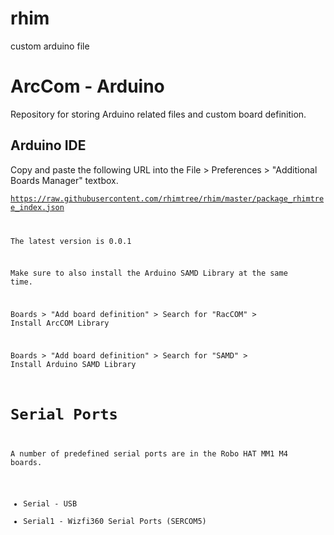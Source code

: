 # rhim
custom arduino file

# ArcCom - Arduino  
Repository for storing Arduino related files and custom board definition.  

## Arduino IDE
Copy and paste the following URL into the File > Preferences > "Additional Boards Manager" textbox.  
<code>
https://raw.githubusercontent.com/rhimtree/rhim/master/package_rhimtree_index.json

The latest version is 0.0.1

Make sure to also install the Arduino SAMD Library at the same time.

Boards > "Add board definition" > Search for "RacCOM" > Install ArcCOM Library

Boards > "Add board definition" > Search for "SAMD" > Install Arduino SAMD Library

# Serial Ports

A number of predefined serial ports are in the Robo HAT MM1 M4 boards.
- Serial - USB
- Serial1 - Wizfi360 Serial Ports (SERCOM5)
